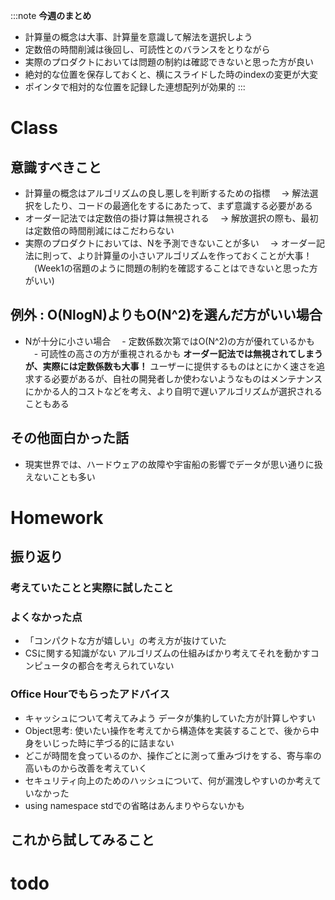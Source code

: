 :::note
**今週のまとめ**
- 計算量の概念は大事、計算量を意識して解法を選択しよう
- 定数倍の時間削減は後回し、可読性とのバランスをとりながら
- 実際のプロダクトにおいては問題の制約は確認できないと思った方が良い
- 絶対的な位置を保存しておくと、横にスライドした時のindexの変更が大変
- ポインタで相対的な位置を記録した連想配列が効果的
:::


# Class

## 意識すべきこと
- 計算量の概念はアルゴリズムの良し悪しを判断するための指標
　→ 解法選択をしたり、コードの最適化をするにあたって、まず意識する必要がある
- オーダー記法では定数倍の掛け算は無視される
　→ 解放選択の際も、最初は定数倍の時間削減にはこだわらない
- 実際のプロダクトにおいては、Nを予測できないことが多い
　→ オーダー記法に則って、より計算量の小さいアルゴリズムを作っておくことが大事！
　(Week1の宿題のように問題の制約を確認することはできないと思った方がいい)

## 例外 : O(NlogN)よりもO(N^2)を選んだ方がいい場合
- Nが十分に小さい場合
　- 定数係数次第ではO(N^2)の方が優れているかも
　- 可読性の高さの方が重視されるかも
**オーダー記法では無視されてしまうが、実際には定数係数も大事！**
ユーザーに提供するものはとにかく速さを追求する必要があるが、自社の開発者しか使わないようなものはメンテナンスにかかる人的コストなどを考え、より自明で遅いアルゴリズムが選択されることもある

## その他面白かった話
- 現実世界では、ハードウェアの故障や宇宙船の影響でデータが思い通りに扱えないことも多い



# Homework

## 振り返り
### 考えていたことと実際に試したこと
### よくなかった点
- 「コンパクトな方が嬉しい」の考え方が抜けていた
- CSに関する知識がない アルゴリズムの仕組みばかり考えてそれを動かすコンピュータの都合を考えられていない
### Office Hourでもらったアドバイス
- キャッシュについて考えてみよう データが集約していた方が計算しやすい
- Object思考: 使いたい操作を考えてから構造体を実装することで、後から中身をいじった時に芋づる的に詰まない
- どこが時間を食っているのか、操作ごとに測って重みづけをする、寄与率の高いものから改善を考えていく
- セキュリティ向上のためのハッシュについて、何が漏洩しやすいのか考えていなかった
- using namespace stdでの省略はあんまりやらないかも

## これから試してみること


# todo
